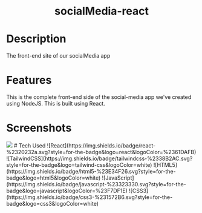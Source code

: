 <div align="center">
      <h1> socialMedia-react</h1>
     </div>


# Description
The front-end site of our socialMedia app

# Features
This is the complete front-end side of the social-media app we've created using NodeJS. This is built using React.
# Screenshots
 <img src="./public/screenshot/currenState.png">
# Tech Used
 ![React](https://img.shields.io/badge/react-%2320232a.svg?style=for-the-badge&logo=react&logoColor=%2361DAFB) ![TailwindCSS](https://img.shields.io/badge/tailwindcss-%2338B2AC.svg?style=for-the-badge&logo=tailwind-css&logoColor=white) ![HTML5](https://img.shields.io/badge/html5-%23E34F26.svg?style=for-the-badge&logo=html5&logoColor=white) ![JavaScript](https://img.shields.io/badge/javascript-%23323330.svg?style=for-the-badge&logo=javascript&logoColor=%23F7DF1E) ![CSS3](https://img.shields.io/badge/css3-%231572B6.svg?style=for-the-badge&logo=css3&logoColor=white)
      
